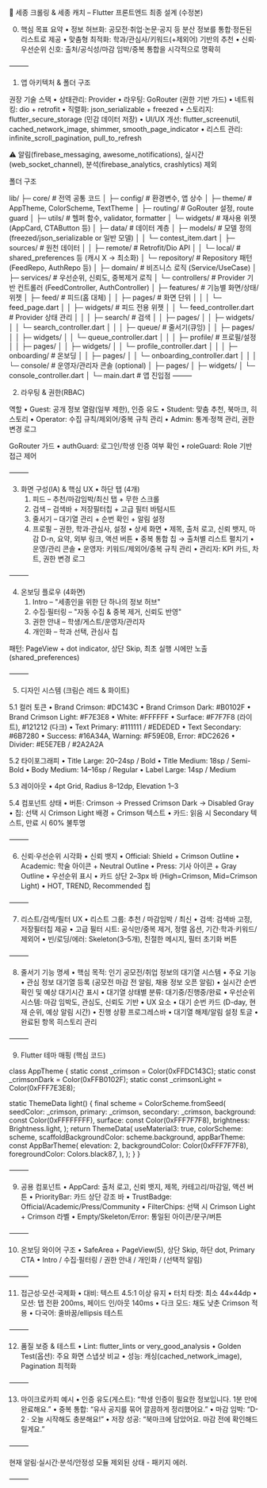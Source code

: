 📘 세종 크롤링 & 세종 캐치 – Flutter 프론트엔드 최종 설계 (수정본)

0) 핵심 목표 요약
	•	정보 허브화: 공모전·취업·논문·공지 등 분산 정보를 통합·정돈된 리스트로 제공
	•	맞춤형 최적화: 학과/관심사/키워드(+제외어) 기반의 추천
	•	신뢰·우선순위 신호: 출처/공식성/마감 임박/중복 통합을 시각적으로 명확히

⸻

1) 앱 아키텍처 & 폴더 구조

권장 기술 스택
	•	상태관리: Provider
	•	라우팅: GoRouter (권한 기반 가드)
	•	네트워킹: dio + retrofit
	•	직렬화: json_serializable + freezed
	•	스토리지: flutter_secure_storage (민감 데이터 저장)
	•	UI/UX 개선: flutter_screenutil, cached_network_image, shimmer, smooth_page_indicator
	•	리스트 관리: infinite_scroll_pagination, pull_to_refresh

⚠️ 알림(firebase_messaging, awesome_notifications), 실시간(web_socket_channel), 분석(firebase_analytics, crashlytics) 제외

폴더 구조

lib/
 ├─ core/                        # 전역 공통 코드
 │   ├─ config/                  # 환경변수, 앱 상수
 │   ├─ theme/                   # AppTheme, ColorScheme, TextTheme
 │   ├─ routing/                 # GoRouter 설정, route guard
 │   ├─ utils/                   # 헬퍼 함수, validator, formatter
 │   └─ widgets/                 # 재사용 위젯 (AppCard, CTAButton 등)
 │
 ├─ data/                        # 데이터 계층
 │   ├─ models/                  # 모델 정의 (freezed/json_serializable or 일반 모델)
 │   │   └─ contest_item.dart
 │   ├─ sources/                 # 원천 데이터
 │   │   ├─ remote/              # Retrofit/Dio API
 │   │   └─ local/               # shared_preferences 등 (캐시 X → 최소화)
 │   └─ repository/              # Repository 패턴 (FeedRepo, AuthRepo 등)
 │
 ├─ domain/                      # 비즈니스 로직 (Service/UseCase)
 │   ├─ services/                # 우선순위, 신뢰도, 중복제거 로직
 │   └─ controllers/             # Provider 기반 컨트롤러 (FeedController, AuthController)
 │
 ├─ features/                    # 기능별 화면/상태/위젯
 │   ├─ feed/                    # 피드(홈 대체)
 │   │   ├─ pages/               # 화면 단위
 │   │   │   └─ feed_page.dart
 │   │   ├─ widgets/             # 피드 전용 위젯
 │   │   └─ feed_controller.dart # Provider 상태 관리
 │   │
 │   ├─ search/                  # 검색
 │   │   ├─ pages/
 │   │   ├─ widgets/
 │   │   └─ search_controller.dart
 │   │
 │   ├─ queue/                   # 줄서기(큐잉)
 │   │   ├─ pages/
 │   │   ├─ widgets/
 │   │   └─ queue_controller.dart
 │   │
 │   ├─ profile/                 # 프로필/설정
 │   │   ├─ pages/
 │   │   ├─ widgets/
 │   │   └─ profile_controller.dart
 │   │
 │   ├─ onboarding/              # 온보딩
 │   │   ├─ pages/
 │   │   └─ onboarding_controller.dart
 │   │
 │   └─ console/                 # 운영자/관리자 콘솔 (optional)
 │       ├─ pages/
 │       ├─ widgets/
 │       └─ console_controller.dart
 │
 └─ main.dart                    # 앱 진입점
⸻

2) 라우팅 & 권한(RBAC)

역할
	•	Guest: 공개 정보 열람(일부 제한), 인증 유도
	•	Student: 맞춤 추천, 북마크, 히스토리
	•	Operator: 수집 규칙/제외어/중복 규칙 관리
	•	Admin: 통계·정책 관리, 권한 변경 로그

GoRouter 가드
	•	authGuard: 로그인/학생 인증 여부 확인
	•	roleGuard: Role 기반 접근 제어

⸻

3) 화면 구성(IA) & 핵심 UX
	•	하단 탭 (4개)
	1.	피드 – 추천/마감임박/최신 탭 + 무한 스크롤
	2.	검색 – 검색바 + 저장필터칩 + 고급 필터 바텀시트
	3.	줄서기 – 대기열 관리 + 순번 확인 + 알림 설정
	4.	프로필 – 권한, 학과·관심사, 설정
	•	상세 화면
	•	제목, 출처 로고, 신뢰 뱃지, 마감 D-n, 요약, 외부 링크, 액션 버튼
	•	중복 통합 칩 → 출처별 리스트 펼치기
	•	운영/관리 콘솔
	•	운영자: 키워드/제외어/중복 규칙 관리
	•	관리자: KPI 카드, 차트, 권한 변경 로그

⸻

4) 온보딩 플로우 (4화면)
	1.	Intro – "세종인을 위한 단 하나의 정보 허브"
	2.	수집·필터링 – "자동 수집 & 중복 제거, 신뢰도 반영"
	3.	권한 안내 – 학생/게스트/운영자/관리자
	4.	개인화 – 학과 선택, 관심사 칩

패턴: PageView + dot indicator, 상단 Skip, 최초 실행 시에만 노출(shared_preferences)

⸻

5) 디자인 시스템 (크림슨 레드 & 화이트)

5.1 컬러 토큰
	•	Brand Crimson: #DC143C
	•	Brand Crimson Dark: #B0102F
	•	Brand Crimson Light: #F7E3E8
	•	White: #FFFFFF
	•	Surface: #F7F7F8 (라이트), #121212 (다크)
	•	Text Primary: #111111 / #EDEDED
	•	Text Secondary: #6B7280
	•	Success: #16A34A, Warning: #F59E0B, Error: #DC2626
	•	Divider: #E5E7EB / #2A2A2A

5.2 타이포그래피
	•	Title Large: 20–24sp / Bold
	•	Title Medium: 18sp / Semi-Bold
	•	Body Medium: 14–16sp / Regular
	•	Label Large: 14sp / Medium

5.3 레이아웃
	•	4pt Grid, Radius 8–12dp, Elevation 1–3

5.4 컴포넌트 상태
	•	버튼: Crimson → Pressed Crimson Dark → Disabled Gray
	•	칩: 선택 시 Crimson Light 배경 + Crimson 텍스트
	•	카드: 읽음 시 Secondary 텍스트, 만료 시 60% 불투명

⸻

6) 신뢰·우선순위 시각화
	•	신뢰 뱃지
	•	Official: Shield + Crimson Outline
	•	Academic: 학술 아이콘 + Neutral Outline
	•	Press: 기사 아이콘 + Gray Outline
	•	우선순위 표시
	•	카드 상단 2–3px 바 (High=Crimson, Mid=Crimson Light)
	•	HOT, TREND, Recommended 칩

⸻

7) 리스트/검색/필터 UX
	•	리스트 그룹: 추천 / 마감임박 / 최신
	•	검색: 검색바 고정, 저장필터칩 제공
	•	고급 필터 시트: 공식만/중복 제거, 정렬 옵션, 기간·학과·키워드/제외어
	•	빈/로딩/에러: Skeleton(3–5개), 친절한 메시지, 필터 초기화 버튼

⸻

8) 줄서기 기능 명세
	•	핵심 목적: 인기 공모전/취업 정보의 대기열 시스템
	•	주요 기능
	•	관심 정보 대기열 등록 (공모전 마감 전 알림, 채용 정보 오픈 알림)
	•	실시간 순번 확인 및 예상 대기시간 표시
	•	대기열 상태별 분류: 대기중/진행중/완료
	•	우선순위 시스템: 마감 임박도, 관심도, 신뢰도 기반
	•	UX 요소
	•	대기 순번 카드 (D-day, 현재 순위, 예상 알림 시간)
	•	진행 상황 프로그레스바
	•	대기열 해제/알림 설정 토글
	•	완료된 항목 히스토리 관리

⸻

9) Flutter 테마 매핑 (핵심 코드)

class AppTheme {
  static const _crimson = Color(0xFFDC143C);
  static const _crimsonDark = Color(0xFFB0102F);
  static const _crimsonLight = Color(0xFFF7E3E8);

  static ThemeData light() {
    final scheme = ColorScheme.fromSeed(
      seedColor: _crimson,
      primary: _crimson,
      secondary: _crimson,
      background: const Color(0xFFFFFFFF),
      surface: const Color(0xFFF7F7F8),
      brightness: Brightness.light,
    );
    return ThemeData(
      useMaterial3: true,
      colorScheme: scheme,
      scaffoldBackgroundColor: scheme.background,
      appBarTheme: const AppBarTheme(
        elevation: 2,
        backgroundColor: Color(0xFFF7F7F8),
        foregroundColor: Colors.black87,
      ),
    );
  }
}


⸻

9) 공용 컴포넌트
	•	AppCard: 출처 로고, 신뢰 뱃지, 제목, 카테고리/마감일, 액션 버튼
	•	PriorityBar: 카드 상단 강조 바
	•	TrustBadge: Official/Academic/Press/Community
	•	FilterChips: 선택 시 Crimson Light + Crimson 라벨
	•	Empty/Skeleton/Error: 통일된 아이콘/문구/버튼

⸻

10) 온보딩 와이어 구조
	•	SafeArea + PageView(5), 상단 Skip, 하단 dot, Primary CTA
	•	Intro / 수집·필터링 / 권한 안내 / 개인화 / (선택적 알림)

⸻

11) 접근성·모션·국제화
	•	대비: 텍스트 4.5:1 이상 유지
	•	터치 타겟: 최소 44×44dp
	•	모션: 탭 전환 200ms, 페이드 인/아웃 140ms
	•	다크 모드: 채도 낮춘 Crimson 적용
	•	다국어: 줄바꿈/ellipsis 테스트

⸻

12) 품질 보증 & 테스트
	•	Lint: flutter_lints or very_good_analysis
	•	Golden Test(옵션): 주요 화면 스냅샷 비교
	•	성능: 캐싱(cached_network_image), Pagination 최적화

⸻

13) 마이크로카피 예시
	•	인증 유도(게스트): “학생 인증이 필요한 정보입니다. 1분 만에 완료해요.”
	•	중복 통합: “유사 공지를 묶어 깔끔하게 정리했어요.”
	•	마감 임박: “D-2 · 오늘 시작해도 충분해요!”
	•	저장 성공: “북마크에 담았어요. 마감 전에 확인해드릴게요.”

⸻

현재 알림·실시간·분석/안정성 모듈 제외된 상태 - 패키지 에러.

⸻